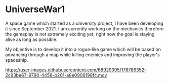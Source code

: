 # UniverseWar1
A space game which started as a university project, I have been developing it since September 2021.
I am currently working on the mechanics therefore the gameplay is not extremely exciting yet, right now the goal is staying alive as long as possible. 

My objective is to develop it into a rogue-like game which will be based on advancing through a map while killing enemies and improving the player's spaceship.

https://user-images.githubusercontent.com/68929395/178786352-2c93be67-9790-4458-b201-a8e0906198f4.mov

